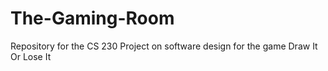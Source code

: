 # The-Gaming-Room
Repository for the CS 230 Project on software design for the game Draw It Or Lose It
